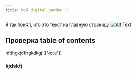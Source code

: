 ```yaml
---
title: Мой digital garden :)
---
```


Я так понял, что это текст на главную страницу 
![Alt Text](https://media.giphy.com/media/vFKqnCdLPNOKc/giphy.gif)
## Проверка table of contents

hfdhgkjdfhgkdkgj
[[Note1]]

### kjdskfj
